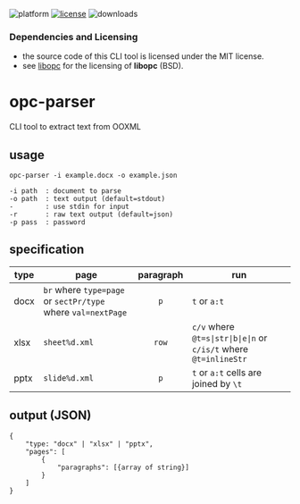 ![platform](https://img.shields.io/static/v1?label=platform&message=mac-intel%20|%20mac-arm%20|%20win-64&color=blue)
[![license](https://img.shields.io/github/license/miyako/opc-parser)](LICENSE)
![downloads](https://img.shields.io/github/downloads/miyako/opc-parser/total)

### Dependencies and Licensing

* the source code of this CLI tool is licensed under the MIT license.
* see [libopc](https://github.com/freuter/libopc/blob/master/LICENSE) for the licensing of **libopc** (BSD).
 
# opc-parser
CLI tool to extract text from OOXML

## usage

```
opc-parser -i example.docx -o example.json

-i path  : document to parse
-o path  : text output (default=stdout)
-        : use stdin for input
-r       : raw text output (default=json)
-p pass  : password
```

## specification

|type|page|paragraph|run|
|-|-|:-:|-|
|docx|`br` where `type=page` or `sectPr/type` where `val=nextPage`|`p`|`t` or `a:t`
|xlsx|`sheet%d.xml`|`row`|`c/v` where `@t=s\|str\|b\|e\|n` or `c/is/t` where `@t=inlineStr`|
|pptx|`slide%d.xml`|`p`|`t` or `a:t` cells are joined by `\t`|


## output (JSON)

```
{
    "type: "docx" | "xlsx" | "pptx",
    "pages": [
        {
            "paragraphs": [{array of string}]
        }
    ]
}
```
